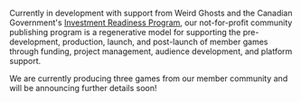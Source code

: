 Currently in development with support from Weird Ghosts and the Canadian Government's [Investment Readiness Program](https://irp-ppi.ca/en/), our not-for-profit community publishing program is a regenerative model for supporting the pre-development, production, launch, and post-launch of member games through funding, project management, audience development, and platform support.

We are currently producing three games from our member community and will be announcing further details soon!